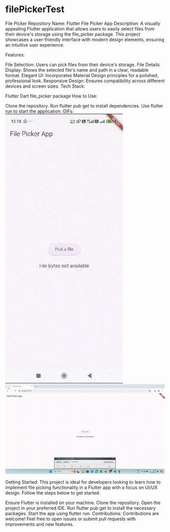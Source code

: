 # filePickerTest
File Picker
Repository Name: Flutter File Picker App
Description:
A visually appealing Flutter application that allows users to easily select files from their device's storage using the file_picker package. This project showcases a user-friendly interface with modern design elements, ensuring an intuitive user experience.

Features:

File Selection: Users can pick files from their device's storage.
File Details Display: Shows the selected file's name and path in a clear, readable format.
Elegant UI: Incorporates Material Design principles for a polished, professional look.
Responsive Design: Ensures compatibility across different devices and screen sizes.
Tech Stack:

Flutter
Dart
file_picker package
How to Use:

Clone the repository.
Run flutter pub get to install dependencies.
Use flutter run to start the application.
GIFs:
![Demo GIF](assets/phone.gif)
![Demo GIF](assets/web.gif)


Getting Started:
This project is ideal for developers looking to learn how to implement file picking functionality in a Flutter app with a focus on UI/UX design. Follow the steps below to get started:

Ensure Flutter is installed on your machine.
Clone the repository.
Open the project in your preferred IDE.
Run flutter pub get to install the necessary packages.
Start the app using flutter run.
Contributions:
Contributions are welcome! Feel free to open issues or submit pull requests with improvements and new features.
